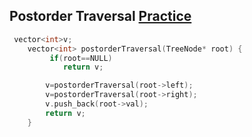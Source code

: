 <h2>Postorder Traversal <a href="https://leetcode.com/problems/binary-tree-postorder-traversal/">Practice</a> </h2>

```cpp
 vector<int>v;
    vector<int> postorderTraversal(TreeNode* root) {
         if(root==NULL)
            return v;

        v=postorderTraversal(root->left);
        v=postorderTraversal(root->right);
        v.push_back(root->val);
        return v;
    }